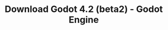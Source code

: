 ---
# Generated by /tools/generators/src/download_archive_generator !!! do not edit by hand !!!
title: 'Download Godot 4.2 (beta2) - Godot Engine'
type: 'download/archive'
name: '4.2'
flavor: 'beta2'
release_date: '2023-10-19T03:00:00-00:00'
release_notes: 'article/dev-snapshot-godot-4-2-beta-2/'
primaryPlatforms:
  - 'android.apk'
  - 'linux.64'
  - 'macos.universal'
  - 'windows.64'
  - 'web'
  - 'templates'
links:
  android.apk:
    name: 'android.apk'
    title: 'Android'
    caption: 'Universal APK (ARM64 + ARMv7 + x86_64 + x86)'
    tags:
      - 'APK download'
      - 'ARM64/v7'
      - 'x86 (64 & 32 bit)'
    hosts:
      github_builds:
        regular: 'https://github.com/godotengine/godot-builds/releases/download/4.2-beta2/Godot_v4.2-beta2_android_editor.apk'
        mono: '#'
      github:
        regular: 'https://github.com/godotengine/godot/releases/download/4.2-beta2/Godot_v4.2-beta2_android_editor.apk'
        mono: '#'
  linux.64:
    name: 'linux.64'
    title: 'Linux'
    caption: 'Standard (x86_64)'
    tags:
      - '64 bit'
    hosts:
      github_builds:
        regular: 'https://github.com/godotengine/godot-builds/releases/download/4.2-beta2/Godot_v4.2-beta2_linux.x86_64.zip'
        mono: 'https://github.com/godotengine/godot-builds/releases/download/4.2-beta2/Godot_v4.2-beta2_mono_linux_x86_64.zip'
      github:
        regular: 'https://github.com/godotengine/godot/releases/download/4.2-beta2/Godot_v4.2-beta2_linux.x86_64.zip'
        mono: 'https://github.com/godotengine/godot/releases/download/4.2-beta2/Godot_v4.2-beta2_mono_linux_x86_64.zip'
  macos.universal:
    name: 'macos.universal'
    title: 'macOS'
    caption: 'Universal (x86_64 + Apple Silicon)'
    tags:
      - 'Intel/Apple Silicon'
      - '64 bit'
    hosts:
      github_builds:
        regular: 'https://github.com/godotengine/godot-builds/releases/download/4.2-beta2/Godot_v4.2-beta2_macos.universal.zip'
        mono: 'https://github.com/godotengine/godot-builds/releases/download/4.2-beta2/Godot_v4.2-beta2_mono_macos.universal.zip'
      github:
        regular: 'https://github.com/godotengine/godot/releases/download/4.2-beta2/Godot_v4.2-beta2_macos.universal.zip'
        mono: 'https://github.com/godotengine/godot/releases/download/4.2-beta2/Godot_v4.2-beta2_mono_macos.universal.zip'
  windows.64:
    name: 'windows.64'
    title: 'Windows'
    caption: 'Standard (x86_64)'
    tags:
      - '64 bit'
    hosts:
      github_builds:
        regular: 'https://github.com/godotengine/godot-builds/releases/download/4.2-beta2/Godot_v4.2-beta2_win64.exe.zip'
        mono: 'https://github.com/godotengine/godot-builds/releases/download/4.2-beta2/Godot_v4.2-beta2_mono_win64.zip'
      github:
        regular: 'https://github.com/godotengine/godot/releases/download/4.2-beta2/Godot_v4.2-beta2_win64.exe.zip'
        mono: 'https://github.com/godotengine/godot/releases/download/4.2-beta2/Godot_v4.2-beta2_mono_win64.zip'
  web:
    name: 'web'
    title: 'Web editor'
    caption: ''
    tags:
      - 'Self-hosted'
      - 'Cross-platform'
    hosts:
      github_builds:
        regular: 'https://github.com/godotengine/godot-builds/releases/download/4.2-beta2/Godot_v4.2-beta2_web_editor.zip'
        mono: '#'
      github:
        regular: 'https://github.com/godotengine/godot/releases/download/4.2-beta2/Godot_v4.2-beta2_web_editor.zip'
        mono: '#'
  linux.arm64:
    name: 'linux.arm64'
    title: 'Linux'
    caption: 'Standard (ARM64)'
    tags:
      - 'ARM64'
      - '64 bit'
    hosts:
      github_builds:
        regular: 'https://github.com/godotengine/godot-builds/releases/download/4.2-beta2/Godot_v4.2-beta2_linux.arm64.zip'
        mono: 'https://github.com/godotengine/godot-builds/releases/download/4.2-beta2/Godot_v4.2-beta2_mono_linux_arm64.zip'
      github:
        regular: 'https://github.com/godotengine/godot/releases/download/4.2-beta2/Godot_v4.2-beta2_linux.arm64.zip'
        mono: 'https://github.com/godotengine/godot/releases/download/4.2-beta2/Godot_v4.2-beta2_mono_linux_arm64.zip'
  linux.32:
    name: 'linux.32'
    title: 'Linux'
    caption: 'Standard (x86)'
    tags:
      - '32 bit'
    hosts:
      github_builds:
        regular: 'https://github.com/godotengine/godot-builds/releases/download/4.2-beta2/Godot_v4.2-beta2_linux.x86_32.zip'
        mono: 'https://github.com/godotengine/godot-builds/releases/download/4.2-beta2/Godot_v4.2-beta2_mono_linux_x86_32.zip'
      github:
        regular: 'https://github.com/godotengine/godot/releases/download/4.2-beta2/Godot_v4.2-beta2_linux.x86_32.zip'
        mono: 'https://github.com/godotengine/godot/releases/download/4.2-beta2/Godot_v4.2-beta2_mono_linux_x86_32.zip'
  linux.arm32:
    name: 'linux.arm32'
    title: 'Linux'
    caption: 'Standard (ARM32)'
    tags:
      - 'ARM32'
      - '32 bit'
    hosts:
      github_builds:
        regular: 'https://github.com/godotengine/godot-builds/releases/download/4.2-beta2/Godot_v4.2-beta2_linux.arm32.zip'
        mono: 'https://github.com/godotengine/godot-builds/releases/download/4.2-beta2/Godot_v4.2-beta2_mono_linux_arm32.zip'
      github:
        regular: 'https://github.com/godotengine/godot/releases/download/4.2-beta2/Godot_v4.2-beta2_linux.arm32.zip'
        mono: 'https://github.com/godotengine/godot/releases/download/4.2-beta2/Godot_v4.2-beta2_mono_linux_arm32.zip'
  windows.32:
    name: 'windows.32'
    title: 'Windows'
    caption: 'Standard (x86)'
    tags:
      - '32 bit'
    hosts:
      github_builds:
        regular: 'https://github.com/godotengine/godot-builds/releases/download/4.2-beta2/Godot_v4.2-beta2_win32.exe.zip'
        mono: 'https://github.com/godotengine/godot-builds/releases/download/4.2-beta2/Godot_v4.2-beta2_mono_win32.zip'
      github:
        regular: 'https://github.com/godotengine/godot/releases/download/4.2-beta2/Godot_v4.2-beta2_win32.exe.zip'
        mono: 'https://github.com/godotengine/godot/releases/download/4.2-beta2/Godot_v4.2-beta2_mono_win32.zip'
  aar_library:
    name: 'aar_library'
    title: 'AAR library'
    caption: ''
    tags:
      - 'Android plugins'
      - 'Java'
      - 'Kotlin'
    hosts:
      github_builds:
        regular: 'https://github.com/godotengine/godot-builds/releases/download/4.2-beta2/godot-lib.4.2.beta2.template_release.aar'
        mono: '#'
      github:
        regular: 'https://github.com/godotengine/godot/releases/download/4.2-beta2/godot-lib.4.2.beta2.template_release.aar'
        mono: '#'
  templates:
    name: 'templates'
    title: 'Export templates'
    caption: ''
    tags:
      - 'Used to export your games to all supported platforms'
    hosts:
      github_builds:
        regular: 'https://github.com/godotengine/godot-builds/releases/download/4.2-beta2/Godot_v4.2-beta2_export_templates.tpz'
        mono: 'https://github.com/godotengine/godot-builds/releases/download/4.2-beta2/Godot_v4.2-beta2_mono_export_templates.tpz'
      github:
        regular: 'https://github.com/godotengine/godot/releases/download/4.2-beta2/Godot_v4.2-beta2_export_templates.tpz'
        mono: 'https://github.com/godotengine/godot/releases/download/4.2-beta2/Godot_v4.2-beta2_mono_export_templates.tpz'
---